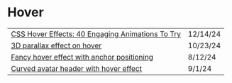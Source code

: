 # Hover

|                                                                                                                                           |          |
| ----------------------------------------------------------------------------------------------------------------------------------------- | -------- |
| [CSS Hover Effects: 40 Engaging Animations To Try](https://app.daily.dev/posts/css-hover-effects-40-engaging-animations-to-try-innd4fxzj) | 12/14/24 |
| [3D parallax effect on hover](https://css-tip.com/3d-parallax-effect/?ref=dailydev)                                                       | 10/23/24 |
| [Fancy hover effect with anchor positioning](https://app.daily.dev/posts/fancy-hover-effect-with-anchor-positioning-ht7v3hktr)            | 8/12/24  |
| [Curved avatar header with hover effect](https://app.daily.dev/posts/curved-avatar-header-with-hover-effect-oefkp4tgk)                    | 9/1/24   |
